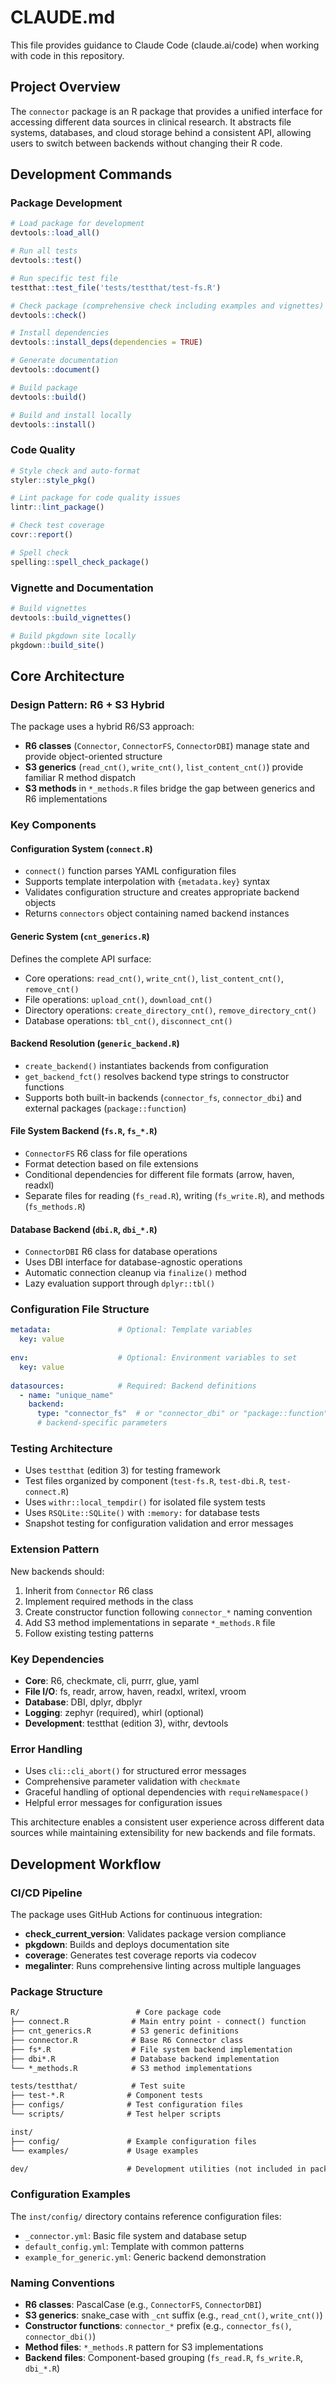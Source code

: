 # CLAUDE.md

This file provides guidance to Claude Code (claude.ai/code) when working with code in this repository.

## Project Overview

The `connector` package is an R package that provides a unified interface for accessing different data sources in clinical research. It abstracts file systems, databases, and cloud storage behind a consistent API, allowing users to switch between backends without changing their R code.

## Development Commands

### Package Development
```r
# Load package for development
devtools::load_all()

# Run all tests
devtools::test()

# Run specific test file
testthat::test_file('tests/testthat/test-fs.R')

# Check package (comprehensive check including examples and vignettes)
devtools::check()

# Install dependencies
devtools::install_deps(dependencies = TRUE)

# Generate documentation
devtools::document()

# Build package
devtools::build()

# Build and install locally
devtools::install()
```

### Code Quality
```r
# Style check and auto-format
styler::style_pkg()

# Lint package for code quality issues
lintr::lint_package()

# Check test coverage
covr::report()

# Spell check
spelling::spell_check_package()
```

### Vignette and Documentation
```r
# Build vignettes
devtools::build_vignettes()

# Build pkgdown site locally
pkgdown::build_site()
```

## Core Architecture

### Design Pattern: R6 + S3 Hybrid
The package uses a hybrid R6/S3 approach:
- **R6 classes** (`Connector`, `ConnectorFS`, `ConnectorDBI`) manage state and provide object-oriented structure
- **S3 generics** (`read_cnt()`, `write_cnt()`, `list_content_cnt()`) provide familiar R method dispatch
- **S3 methods** in `*_methods.R` files bridge the gap between generics and R6 implementations

### Key Components

#### Configuration System (`connect.R`)
- `connect()` function parses YAML configuration files
- Supports template interpolation with `{metadata.key}` syntax
- Validates configuration structure and creates appropriate backend objects
- Returns `connectors` object containing named backend instances

#### Generic System (`cnt_generics.R`)
Defines the complete API surface:
- Core operations: `read_cnt()`, `write_cnt()`, `list_content_cnt()`, `remove_cnt()`
- File operations: `upload_cnt()`, `download_cnt()`
- Directory operations: `create_directory_cnt()`, `remove_directory_cnt()`
- Database operations: `tbl_cnt()`, `disconnect_cnt()`

#### Backend Resolution (`generic_backend.R`)
- `create_backend()` instantiates backends from configuration
- `get_backend_fct()` resolves backend type strings to constructor functions
- Supports both built-in backends (`connector_fs`, `connector_dbi`) and external packages (`package::function`)

#### File System Backend (`fs.R`, `fs_*.R`)
- `ConnectorFS` R6 class for file operations
- Format detection based on file extensions
- Conditional dependencies for different file formats (arrow, haven, readxl)
- Separate files for reading (`fs_read.R`), writing (`fs_write.R`), and methods (`fs_methods.R`)

#### Database Backend (`dbi.R`, `dbi_*.R`)
- `ConnectorDBI` R6 class for database operations
- Uses DBI interface for database-agnostic operations
- Automatic connection cleanup via `finalize()` method
- Lazy evaluation support through `dplyr::tbl()`

### Configuration File Structure
```yaml
metadata:               # Optional: Template variables
  key: value
  
env:                    # Optional: Environment variables to set
  key: value
  
datasources:            # Required: Backend definitions
  - name: "unique_name"
    backend:
      type: "connector_fs"  # or "connector_dbi" or "package::function"
      # backend-specific parameters
```

### Testing Architecture
- Uses `testthat` (edition 3) for testing framework
- Test files organized by component (`test-fs.R`, `test-dbi.R`, `test-connect.R`)
- Uses `withr::local_tempdir()` for isolated file system tests
- Uses `RSQLite::SQLite()` with `:memory:` for database tests
- Snapshot testing for configuration validation and error messages

### Extension Pattern
New backends should:
1. Inherit from `Connector` R6 class
2. Implement required methods in the class
3. Create constructor function following `connector_*` naming convention
4. Add S3 method implementations in separate `*_methods.R` file
5. Follow existing testing patterns

### Key Dependencies
- **Core**: R6, checkmate, cli, purrr, glue, yaml
- **File I/O**: fs, readr, arrow, haven, readxl, writexl, vroom
- **Database**: DBI, dplyr, dbplyr
- **Logging**: zephyr (required), whirl (optional)
- **Development**: testthat (edition 3), withr, devtools

### Error Handling
- Uses `cli::cli_abort()` for structured error messages
- Comprehensive parameter validation with `checkmate`
- Graceful handling of optional dependencies with `requireNamespace()`
- Helpful error messages for configuration issues

This architecture enables a consistent user experience across different data sources while maintaining extensibility for new backends and file formats.

## Development Workflow

### CI/CD Pipeline
The package uses GitHub Actions for continuous integration:
- **check_current_version**: Validates package version compliance
- **pkgdown**: Builds and deploys documentation site
- **coverage**: Generates test coverage reports via codecov
- **megalinter**: Runs comprehensive linting across multiple languages

### Package Structure
```txt
R/                          # Core package code
├── connect.R              # Main entry point - connect() function
├── cnt_generics.R         # S3 generic definitions
├── connector.R            # Base R6 Connector class
├── fs*.R                  # File system backend implementation
├── dbi*.R                 # Database backend implementation
└── *_methods.R            # S3 method implementations

tests/testthat/            # Test suite
├── test-*.R              # Component tests
├── configs/              # Test configuration files
└── scripts/              # Test helper scripts

inst/
├── config/               # Example configuration files
└── examples/             # Usage examples

dev/                      # Development utilities (not included in package)
```

### Configuration Examples
The `inst/config/` directory contains reference configuration files:
- `_connector.yml`: Basic file system and database setup
- `default_config.yml`: Template with common patterns
- `example_for_generic.yml`: Generic backend demonstration

### Naming Conventions
- **R6 classes**: PascalCase (e.g., `ConnectorFS`, `ConnectorDBI`)
- **S3 generics**: snake_case with `_cnt` suffix (e.g., `read_cnt()`, `write_cnt()`)
- **Constructor functions**: `connector_*` prefix (e.g., `connector_fs()`, `connector_dbi()`)
- **Method files**: `*_methods.R` pattern for S3 implementations
- **Backend files**: Component-based grouping (`fs_read.R`, `fs_write.R`, `dbi_*.R`)